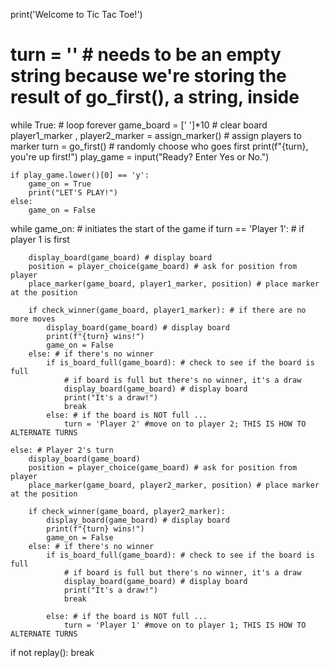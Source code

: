 print('Welcome to Tic Tac Toe!')

# turn = '' # needs to be an empty string because we're storing the result of go_first(), a string, inside

while True: # loop forever
    game_board = [' ']*10 # clear board 
    player1_marker , player2_marker = assign_marker() # assign players to marker
    turn = go_first() # randomly choose who goes first
    print(f"{turn}, you're up first!")
    play_game = input("Ready? Enter Yes or No.")
    
    if play_game.lower()[0] == 'y': 
        game_on = True
        print("LET'S PLAY!")
    else:
        game_on = False

while game_on: # initiates the start of the game
    if turn == 'Player 1': # if player 1 is first

        display_board(game_board) # display board
        position = player_choice(game_board) # ask for position from player
        place_marker(game_board, player1_marker, position) # place marker at the position

        if check_winner(game_board, player1_marker): # if there are no more moves
            display_board(game_board) # display board
            print(f"{turn} wins!")
            game_on = False
        else: # if there's no winner
            if is_board_full(game_board): # check to see if the board is full
                # if board is full but there's no winner, it's a draw
                display_board(game_board) # display board
                print("It's a draw!")
                break
            else: # if the board is NOT full ...
                turn = 'Player 2' #move on to player 2; THIS IS HOW TO ALTERNATE TURNS

    else: # Player 2's turn
        display_board(game_board)
        position = player_choice(game_board) # ask for position from player
        place_marker(game_board, player2_marker, position) # place marker at the position

        if check_winner(game_board, player2_marker):
            display_board(game_board) # display board
            print(f"{turn} wins!")
            game_on = False
        else: # if there's no winner
            if is_board_full(game_board): # check to see if the board is full
                # if board is full but there's no winner, it's a draw
                display_board(game_board) # display board
                print("It's a draw!")
                break

            else: # if the board is NOT full ...
                turn = 'Player 1' #move on to player 1; THIS IS HOW TO ALTERNATE TURNS

if not replay():
    break
